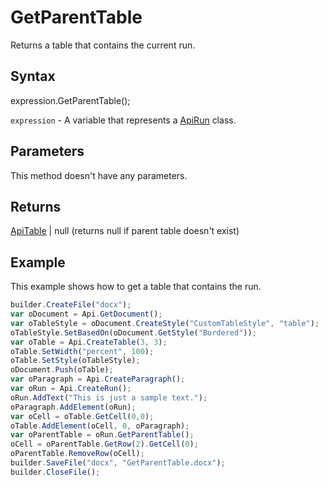 # GetParentTable

Returns a table that contains the current run.

## Syntax

expression.GetParentTable();

`expression` - A variable that represents a [ApiRun](../ApiRun.md) class.

## Parameters

This method doesn't have any parameters.

## Returns

[ApiTable](../../ApiTable/ApiTable.md) &#124; null (returns null if parent table doesn't exist)

## Example

This example shows how to get a table that contains the run.

```javascript
builder.CreateFile("docx");
var oDocument = Api.GetDocument();
var oTableStyle = oDocument.CreateStyle("CustomTableStyle", "table");
oTableStyle.SetBasedOn(oDocument.GetStyle("Bordered"));
var oTable = Api.CreateTable(3, 3);
oTable.SetWidth("percent", 100);
oTable.SetStyle(oTableStyle);
oDocument.Push(oTable);
var oParagraph = Api.CreateParagraph();
var oRun = Api.CreateRun();
oRun.AddText("This is just a sample text.");
oParagraph.AddElement(oRun);
var oCell = oTable.GetCell(0,0);
oTable.AddElement(oCell, 0, oParagraph);
var oParentTable = oRun.GetParentTable();
oCell = oParentTable.GetRow(2).GetCell(0);
oParentTable.RemoveRow(oCell);
builder.SaveFile("docx", "GetParentTable.docx");
builder.CloseFile();
```